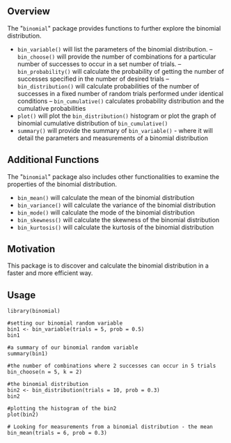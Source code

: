 ## Overview
The "`binomial`" package provides functions to further explore the binomial distribution.
- `bin_variable()` will list the parameters of the binomial distribution.
– `bin_choose()` will provide the number of combinations for a particular number of successes to occur in a set number of trials.
– `bin_probability()` will calculate the probability of getting the number of successes specified in the number of desired trials
– `bin_distribution()` will calculate probabilities of the number of successes in a fixed number of random trials performed under identical conditions
– `bin_cumulative()` calculates probability distribution and the cumulative probabilities
- `plot()` will plot the `bin_distribution()` histogram or plot the graph of binomial cumulative distribution of `bin_cumulative()`
- `summary()` will provide the summary of `bin_variable()` - where it will detail the parameters and measurements of a binomial distribution

## Additional Functions
The "`binomial`" package also includes other functionalities to examine the properties of the binomial distribution.
- `bin_mean()` will calculate the mean of the binomial distribution
- `bin_variance()` will calculate the variance of the binomial distribution
- `bin_mode()` will calculate the mode of the binomial distribution
- `bin_skewness()` will calculate the skewness of the binomial distribution
- `bin_kurtosis()` will calculate the kurtosis of the binomial distribution

## Motivation
This package is to discover and calculate the binomial distribution in a faster and more efficient way.

## Usage
```{r}
library(binomial)

#setting our binomial random variable
bin1 <- bin_variable(trials = 5, prob = 0.5)
bin1
```
```{r}
#a summary of our binomial random variable
summary(bin1)
```
```{r}
#the number of combinations where 2 successes can occur in 5 trials
bin_choose(n = 5, k = 2)
```
```{r}
#the binomial distribution
bin2 <- bin_distribution(trials = 10, prob = 0.3)
bin2
```
```{r}
#plotting the histogram of the bin2
plot(bin2)
```
```{r}
# Looking for measurements from a binomial distribution - the mean
bin_mean(trials = 6, prob = 0.3)
```

